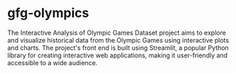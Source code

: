 # gfg-olympics
The Interactive Analysis of Olympic Games Dataset project aims to explore and visualize historical data from the Olympic Games using interactive plots and charts. The project's front end is built using Streamlit, a popular Python library for creating interactive web applications, making it user-friendly and accessible to a wide audience.
